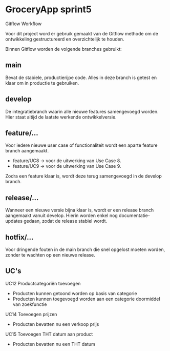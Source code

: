 # GroceryApp sprint5

Gitflow Workflow

Voor dit project word er gebruik gemaakt van de Gitflow methode om de ontwikkeling gestructureerd en overzichtelijk te houden.

Binnen Gitflow worden de volgende branches gebruikt:


## main
Bevat de stabiele, productierijpe code. Alles in deze branch is getest en klaar om in productie te gebruiken.


## develop
De integratiebranch waarin alle nieuwe features samengevoegd worden. Hier staat altijd de laatste werkende ontwikkelversie.


## feature/…
Voor iedere nieuwe user case of functionaliteit wordt een aparte feature branch aangemaakt.

- feature/UC8 → voor de uitwerking van Use Case 8.
- feature/UC9 → voor de uitwerking van Use Case 9.


Zodra een feature klaar is, wordt deze terug samengevoegd in de develop branch.


## release/…
Wanneer een nieuwe versie bijna klaar is, wordt er een release branch aangemaakt vanuit develop. Hierin worden enkel nog documentatie-updates gedaan, zodat de release stabiel wordt.


## hotfix/…
 Voor dringende fouten in de main branch die snel opgelost moeten worden, zonder te wachten op een nieuwe release.




## UC's
UC12 Productcategoriën toevoegen
- Producten kunnen getoond worden op basis van categorie
- Producten kunnen toegevoegd worden aan een categorie doormiddel van zoekfunctie

UC14 Toevoegen prijzen
- Producten bevatten nu een verkoop prijs
 
UC15 Toevoegen THT datum aan product 
- Producten bevatten nu een THT datum

